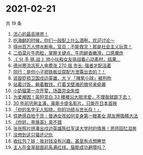 # 2021-02-21

共 19 条

<!-- BEGIN ZHIHUVIDEO -->
<!-- 最后更新时间 Sun Feb 21 2021 08:22:15 GMT+0800 (CST) -->
1. [流心的最高境界！](https://www.zhihu.com/zvideo/1346449751458668544)
1. [吃海鲜的时候，你们一般配上什么酒咧，欢迎讨论～](https://www.zhihu.com/zvideo/1346535718815186945)
1. [得州百万人停水断电，官员：不能救灾！那是社会主义玩意！](https://www.zhihu.com/zvideo/1346481956964663296)
1. [二伯菜片牛肉粒，掌握关键点，牛肉鲜香嫩滑，口感爆炸](https://www.zhihu.com/zvideo/1346483158007947264)
1. [《 分 手 挑 战 》帅小伙和女友挑战看心动素材，结果...](https://www.zhihu.com/zvideo/1346123857569443840)
1. [德州寒流冻死人电费涨 270 倍 市长: 强者才配活着](https://www.zhihu.com/zvideo/1346460148207067137)
1. [同行：是你小子把铁板豆腐配方泄露出去的？！](https://www.zhihu.com/zvideo/1346402246956158976)
1. [诋毁贬损卫国戍边英雄，大 V 「辣笔小球」被刑拘](https://www.zhihu.com/zvideo/1346469543385214976)
1. [站着讨饭，躺着数钱，打着戈壁滩的旗号来偷袭](https://www.zhihu.com/zvideo/1346432183037513728)
1. [小奶猫第一次开荤，场面完全失控](https://www.zhihu.com/zvideo/1346504660572975105)
1. [为爱被困！英短蓝白 33 楼楼沿大胆求爱，不理我就跳下去！](https://www.zhihu.com/zvideo/1346509649437540352)
1. [30 年前巩俐主演，奥斯卡提名影片，只能在日本首映](https://www.zhihu.com/zvideo/1345658881180061696)
1. [「你的名字无人知晓，你的功绩与世长存！」](https://www.zhihu.com/zvideo/1346517099389517824)
1. [惊艳感自拍干货｜普通女孩如何变身第一眼美女 朋友圈吸睛大法](https://www.zhihu.com/zvideo/1346568134682370048)
1. [《你好，李焕英》真不错](https://www.zhihu.com/zvideo/1346412759983190016)
1. [张张照片拼凑出戍边英雄陈红军读大学时的情景！恩师回忆泪奔](https://www.zhihu.com/zvideo/1346504664968515584)
1. [没想到这只猫还记仇](https://www.zhihu.com/zvideo/1346056508497399808)
1. [收红包？娃：我对钱没有兴趣，甚至有点想睡觉](https://www.zhihu.com/zvideo/1345797539271032833)
1. [主人在金渐层面前系满红线，猫能成功避障吗？](https://www.zhihu.com/zvideo/1346125799842668544)
<!-- END ZHIHUVIDEO -->
